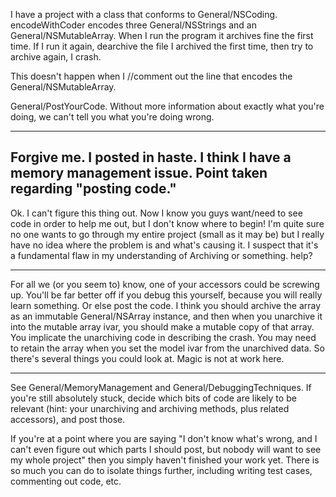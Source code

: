 

I have a project with a class that conforms to General/NSCoding.  encodeWithCoder encodes three General/NSStrings and an General/NSMutableArray.
When I run the program it archives fine the first time.  If I run it again, dearchive the file I archived the first time, then try to archive again, I crash.

This doesn't happen when I //comment out the line that encodes the General/NSMutableArray.

General/PostYourCode. Without more information about exactly what you're doing, we can't tell you what you're doing wrong.

----
Forgive me.  I posted in haste.  I think I have a memory management issue.  Point taken regarding "posting code."
----
Ok.  I can't figure this thing out.
Now I know you guys want/need to see code in order to help me out, but I don't know where to begin!  I'm quite sure no one wants to go through my entire project (small as it may be) but I really have no idea where the problem is and what's causing it.
I suspect that it's a fundamental flaw in my understanding of Archiving or something.
help?

----

For all we (or you seem to) know, one of your accessors could be screwing up. You'll be far better off if you debug this yourself, because you will really learn something. Or else post the code. I think you should archive the array as an immutable General/NSArray instance, and then when you unarchive it into the mutable array ivar, you should make a mutable copy of that array. You implicate the unarchiving code in describing the crash. You may need to retain the array when you set the model ivar from the unarchived data. So there's several things you could look at. Magic is not at work here.

----

See General/MemoryManagement and General/DebuggingTechniques. If you're still absolutely stuck, decide which bits of code are likely to be relevant (hint: your unarchiving and archiving methods, plus related accessors), and post those.

If you're at a point where you are saying "I don't know what's wrong, and I can't even figure out which parts I should post, but nobody will want to see my whole project" then you simply haven't finished your work yet. There is so much you can do to isolate things further, including writing test cases, commenting out code, etc.